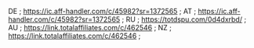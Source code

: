 DE ; https://ic.aff-handler.com/c/45982?sr=1372565 ;
AT ; https://ic.aff-handler.com/c/45982?sr=1372565 ;
RU ; https://totdspu.com/0d4dxrbd/ ;
AU ; https://link.totalaffiliates.com/c/462546 ; 
NZ ; https://link.totalaffiliates.com/c/462546 ;

